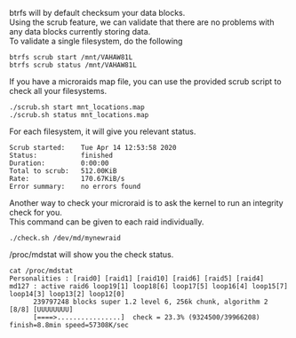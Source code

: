 btrfs will by default checksum your data blocks. \
Using the scrub feature, we can validate that there are no problems with any data blocks currently storing data. \
To validate a single filesystem, do the following
```
btrfs scrub start /mnt/VAHAW81L
btrfs scrub status /mnt/VAHAW81L
```

If you have a microraids map file, you can use the provided scrub script to check all your filesystems.
```
./scrub.sh start mnt_locations.map
./scrub.sh status mnt_locations.map
```

For each filesystem, it will give you relevant status.
```
Scrub started:    Tue Apr 14 12:53:58 2020
Status:           finished
Duration:         0:00:00
Total to scrub:   512.00KiB
Rate:             170.67KiB/s
Error summary:    no errors found
```

Another way to check your microraid is to ask the kernel to run an integrity check for you. \
This command can be given to each raid individually.
```
./check.sh /dev/md/mynewraid
```

/proc/mdstat will show you the check status.
```
cat /proc/mdstat 
Personalities : [raid0] [raid1] [raid10] [raid6] [raid5] [raid4] 
md127 : active raid6 loop19[1] loop18[6] loop17[5] loop16[4] loop15[7] loop14[3] loop13[2] loop12[0]
      239797248 blocks super 1.2 level 6, 256k chunk, algorithm 2 [8/8] [UUUUUUUU]
      [====>................]  check = 23.3% (9324500/39966208) finish=8.8min speed=57308K/sec
```
